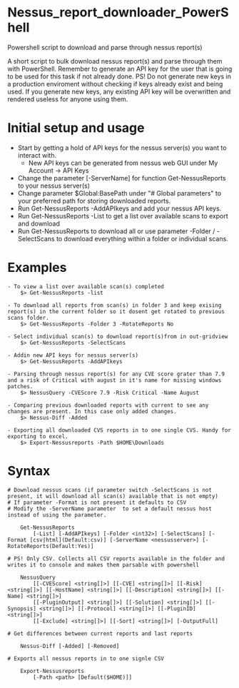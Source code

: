 # Nessus_report_downloader_PowerShell
Powershell script to download and parse through nessus report(s)

A short script to bulk download nessus report(s) and parse through them with PowerShell.
Remember to generate an API key for the user that is going to be used for this task if not already done.
PS! Do not generate new keys in a production enviroment without checking if keys already exist and being used.
If you generate new keys, any existing API key will be overwritten and rendered useless for anyone using them.


# Initial setup and usage
- Start by getting a hold of API keys for the nessus server(s) you want to interact with.
  - New API keys can be generated from nessus web GUI under My Account -> API Keys 
- Change the parameter [-ServerName] for function Get-NessusReports to your nessus server(s)
- Change parameter $Global:BasePath under "# Global parameters" to your preferred path for storing downloaded reports.
- Run Get-NessusReports -AddAPIkeys and add your nessus API keys.
- Run Get-NessusReports -List to get a list over available scans to export and download
- Run Get-NessusReports to download all or use parameter -Folder / -SelectScans to download everything within a folder or individual scans.


# Examples
    - To view a list over available scan(s) completed
        $> Get-NessusReports -list
        
    - To download all reports from scan(s) in folder 3 and keep exising report(s) in the current folder so it dosent get rotated to previous scans folder.
        $> Get-NessusReports -Folder 3 -RotateReports No
        
    - Select individual scan(s) to download report(s)from in out-gridview
        $> Get-NessusReports -SelectScans
        
    - Addin new API keys for nessus server(s)
        $> Get-NessusReports -AddAPIkeys
        
    - Parsing through nessus report(s) for any CVE score grater than 7.9 and a risk of Critical with august in it's name for missing windows patches.
        $> NessusQuery -CVEScore 7.9 -Risk Critical -Name August
        
    - Comparing previous downloaded reports with current to see any changes are present. In this case only added changes.
        $> Nessus-Diff -Added
        
    - Exporting all downloaded CVS reports in to one single CVS. Handy for exporting to excel.
        $> Export-Nessusreports -Path $HOME\Downloads


# Syntax
    
    # Download nessus scans (if parameter switch -SelectScans is not present, it will download all scan(s) available that is not empty)
    # If parameter -Format is not present it defaults to CSV
    # Modify the -ServerName parameter  to set a default nessus host instead of using the parameter.
    
        Get-NessusReports
            [-List] [-AddAPIkeys] [-Folder <int32>] [-SelectScans] [-Format [csv|html](Default:csv)] [-ServerName <nessusserver>] [-RotateReports(Default:Yes)]
    
    # PS! Only CSV. Collects all CSV reports available in the folder and writes it to console and makes them parsable with powershell
    
        NessusQuery 
            [[-CVEScore] <string[]>] [[-CVE] <string[]>] [[-Risk] <string[]>] [[-HostName] <string[]>] [[-Description] <string[]>] [[-Name] <string[]>] 
            [[-PluginOutput] <string[]>] [[-Solution] <string[]>] [[-Synopsis] <string[]>] [[-Protocol] <string[]>] [[-PluginID] <string[]>] 
            [[-Exclude] <string[]>] [[-Sort] <string[]>] [-OutputFull]
               
    # Get differences between current reports and last reports
    
        Nessus-Diff [-Added] [-Removed]
    
    # Exports all nessus reports in to one signle CSV
    
        Export-Nessusreports
            [-Path <path> [Default($HOME)]]

